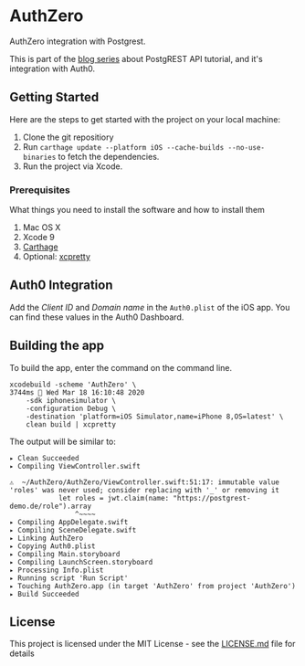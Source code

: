 # AuthZero
AuthZero integration with Postgrest. 

This is part of the [blog series](https://samkhawase.com/blog/postgrest) about PostgREST API tutorial, and it's integration with Auth0. 

## Getting Started

Here are the steps to get started with the project on your local machine:
1. Clone the git repositiory
2. Run `carthage update --platform iOS --cache-builds --no-use-binaries` to fetch the dependencies.
3. Run the project via Xcode.

### Prerequisites

What things you need to install the software and how to install them

1. Mac OS X
2. Xcode 9
3. [Carthage](https://github.com/Carthage/Carthage) 
4. Optional: [xcpretty](https://github.com/supermarin/xcpretty)

## Auth0 Integration
Add the _Client ID_ and _Domain name_ in the `Auth0.plist` of the iOS app. You can find these values in the Auth0 Dashboard.

## Building the app

To build the app, enter the command on the command line.
```
xcodebuild -scheme 'AuthZero' \                                                                                                              3744ms  Wed Mar 18 16:10:48 2020
    -sdk iphonesimulator \
    -configuration Debug \
    -destination 'platform=iOS Simulator,name=iPhone 8,OS=latest' \
    clean build | xcpretty
```

The output will be similar to:
```
▸ Clean Succeeded
▸ Compiling ViewController.swift

⚠️  ~/AuthZero/AuthZero/ViewController.swift:51:17: immutable value 'roles' was never used; consider replacing with '_' or removing it
            let roles = jwt.claim(name: "https://postgrest-demo.de/role").array
                ^~~~~
▸ Compiling AppDelegate.swift
▸ Compiling SceneDelegate.swift
▸ Linking AuthZero
▸ Copying Auth0.plist
▸ Compiling Main.storyboard
▸ Compiling LaunchScreen.storyboard
▸ Processing Info.plist
▸ Running script 'Run Script'
▸ Touching AuthZero.app (in target 'AuthZero' from project 'AuthZero')
▸ Build Succeeded
```

## License

This project is licensed under the MIT License - see the [LICENSE.md](LICENSE.md) file for details
